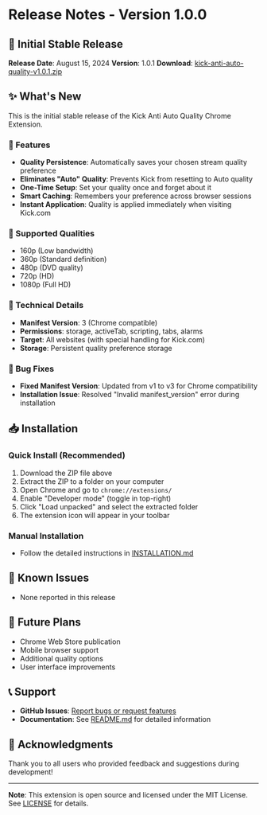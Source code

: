 # Release Notes - Version 1.0.0

## 🎉 Initial Stable Release

**Release Date**: August 15, 2024
**Version**: 1.0.1
**Download**: [kick-anti-auto-quality-v1.0.1.zip](kick-anti-auto-quality-v1.0.1.zip)

## ✨ What's New

This is the initial stable release of the Kick Anti Auto Quality Chrome Extension.

### 🚀 Features

- **Quality Persistence**: Automatically saves your chosen stream quality preference
- **Eliminates "Auto" Quality**: Prevents Kick from resetting to Auto quality
- **One-Time Setup**: Set your quality once and forget about it
- **Smart Caching**: Remembers your preference across browser sessions
- **Instant Application**: Quality is applied immediately when visiting Kick.com

### 🎯 Supported Qualities

- 160p (Low bandwidth)
- 360p (Standard definition)
- 480p (DVD quality)
- 720p (HD)
- 1080p (Full HD)

### 🔧 Technical Details

- **Manifest Version**: 3 (Chrome compatible)
- **Permissions**: storage, activeTab, scripting, tabs, alarms
- **Target**: All websites (with special handling for Kick.com)
- **Storage**: Persistent quality preference storage

### 🐛 Bug Fixes
- **Fixed Manifest Version**: Updated from v1 to v3 for Chrome compatibility
- **Installation Issue**: Resolved "Invalid manifest_version" error during installation

## 📥 Installation

### Quick Install (Recommended)

1. Download the ZIP file above
2. Extract the ZIP to a folder on your computer
3. Open Chrome and go to `chrome://extensions/`
4. Enable "Developer mode" (toggle in top-right)
5. Click "Load unpacked" and select the extracted folder
6. The extension icon will appear in your toolbar

### Manual Installation

- Follow the detailed instructions in [INSTALLATION.md](INSTALLATION.md)

## 🐛 Known Issues

- None reported in this release

## 🔮 Future Plans

- Chrome Web Store publication
- Mobile browser support
- Additional quality options
- User interface improvements

## 📞 Support

- **GitHub Issues**: [Report bugs or request features](https://github.com/firatmelih/kick-anti-auto-quality/issues)
- **Documentation**: See [README.md](README.md) for detailed information

## 🙏 Acknowledgments

Thank you to all users who provided feedback and suggestions during development!

---

**Note**: This extension is open source and licensed under the MIT License. See [LICENSE](LICENSE) for details.
